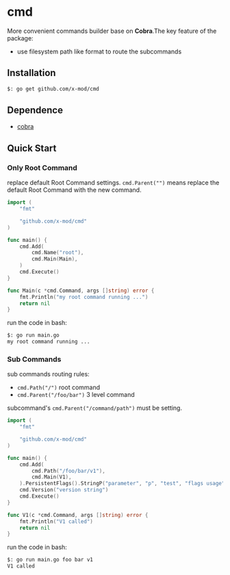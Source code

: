 cmd
===
More convenient commands builder base on **Cobra**.The key feature of the package:

-  use filesystem path like format to route the subcommands

## Installation

````bash
$: go get github.com/x-mod/cmd
````

## Dependence

- [cobra](https://github.com/spf13/cobra)

## Quick Start

### Only Root Command

replace default Root Command settings. `cmd.Parent("")` means replace the default Root Command with the new command.

````go
import (
	"fmt"

	"github.com/x-mod/cmd"
)

func main() {
	cmd.Add(
		cmd.Name("root"),
		cmd.Main(Main),
	)
	cmd.Execute()
}

func Main(c *cmd.Command, args []string) error {
	fmt.Println("my root command running ...")
	return nil
}
````

run the code in bash:

````bash
$: go run main.go
my root command running ...
````

### Sub Commands

sub commands routing rules:

- `cmd.Path("/")`  root command
- `cmd.Parent("/foo/bar")` 3 level command

subcommand's `cmd.Parent("/command/path")` must be setting.

````go
import (
	"fmt"

	"github.com/x-mod/cmd"
)

func main() {
	cmd.Add(
		cmd.Path("/foo/bar/v1"),
		cmd.Main(V1),
	).PersistentFlags().StringP("parameter", "p", "test", "flags usage")
	cmd.Version("version string")
	cmd.Execute()
}

func V1(c *cmd.Command, args []string) error {
	fmt.Println("V1 called")
	return nil
}
````

run the code in bash:

````bash
$: go run main.go foo bar v1
V1 called
````


